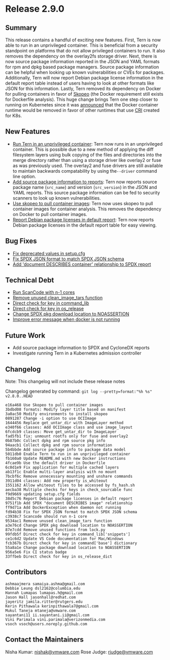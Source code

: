 # Release 2.9.0

## Summary
This release contains a handful of exciting new features. First, Tern is now able to run in an unprivileged container. This is beneficial from a security standpoint on platforms that do not allow privileged containers to run. It also removes the dependency on the overlay2fs storage driver. Next, there is now source package information reported in the JSON and YAML formats for rpm and dpkg based package managers. Source package information can be helpful when looking up known vulnerabilities or CVEs for packages. Additionally, Tern will now report Debian package license information in the default report table instead of users having to look at other formats like JSON for this information. Lastly, Tern removed its dependency on Docker for pulling containers in favor of [Skopeo](https://github.com/containers/skopeo) (the Docker requirement still exists for Dockerfile analysis). This huge change brings Tern one step closer to running on Kubernetes since it was [announced](https://kubernetes.io/blog/2020/12/02/dont-panic-kubernetes-and-docker/) that the Docker container runtime would be removed in favor of other runtimes that use [CRI](https://kubernetes.io/blog/2016/12/container-runtime-interface-cri-in-kubernetes/) created for K8s.

## New Features
* [Run Tern in an unprivileged container](https://github.com/tern-tools/tern/issues/1082): Tern now runs in an unprivileged container. This is possible due to a new method of applying the diff filesystem layers using bulk copying of the files and directories into the merge directory rather than using a storage driver like overlay2 or fuse as was previously used. The overlay2 and fuse drivers are still available to maintain backwards compatability by using the`--driver` command line option. 
* [Add source package information to reports](https://github.com/tern-tools/tern/issues/1083): Tern now reports source package name (`src_name`) and version (`src_version`) in the JSON and YAML reports. This source package information can be fed to security scanners to look up known vulnerabilities.
* [Use skopeo to pull container images](https://github.com/tern-tools/tern/issues/948): Tern now uses skopeo to pull container images for container analysis. This removes the dependency on Docker to pull container images.
* [Report Debian package licenses in default report](https://github.com/tern-tools/tern/pull/1029): Tern now reports Debian package licenses in the default report table for easy viewing.

## Bug Fixes
* [Fix deprecated values in setup.cfg](https://github.com/tern-tools/tern/issues/1084)
* [Fix SPDX JSON format to match SPDX JSON schema](https://github.com/tern-tools/tern/issues/1064)
* [Add 'document DESCRIBES container' relationship to SPDX report](https://github.com/tern-tools/tern/issues/1079)

## Technical Debt
* [Run ScanCode with n-1 cores](https://github.com/tern-tools/tern/issues/1062)
* [Remove unused clean_image_tars function](https://github.com/tern-tools/tern/issues/1044)
* [Direct check for key in command_lib](https://github.com/tern-tools/tern/issues/1041)
* [Direct check for key in os_release](https://github.com/tern-tools/tern/issues/1043)
* [Change SPDX pkg download location to NOASSERTION](https://github.com/tern-tools/tern/issues/1039)
* [Improve error message when docker is not running](https://github.com/tern-tools/tern/issues/1073)


## Future Work
* Add source package information to SPDX and CycloneDX reports
* Investigate running Tern in a Kubernetes admission controller

## Changelog
Note: This changelog will not include these release notes

Changelog generated by command: `git log --pretty=format:"%h %s" v2.8.0..HEAD`

```
e16a468 Use Skopeo to pull container images
3bdbd08 formats: Modify layer title based on manifest
3a0ac50 Modify environments to install skopeo
0891287 Change -i option to use OCIImage
1644456 Replace get_untar_dir with ImageLayer method
e340f66 classes: Add OCIImage class and use image_layout
6fcdcb9 classes: Move get_untar_dir to ImageLayer
fad5fb1 fix: unmount rootfs only for fuse and overlay2
0b87b0c Collect dpkg and rpm source pkg info
94aacb1 Collect dpkg and rpm source information
5b4bbde Add source package info to package data model
5011db0 Enable Tern to run in an unprivileged container
fb160a0 Update README.md with new Docker instructions
4fcae9b Use the default driver in Dockerfile
6c0d1e9 Fix application for multiple cached layers
ab13f1c Enable multi-layer analysis with no mount
7bcbf6c Remove unnecessary mounting and unshare commands
3911d04 classes: Add new property is_whiteout
1551162 Allow whiteout files to be accessed by fs_hash.sh
aecba38 Multiple checks for keys in check_sourcable func
f9d9669 updating setup.cfg fields
38d5c76 Report Debian package licenses in default report
9751f1b Add SPDX "document DESCRIBES image" relationship
ff9d71a Add DockerException when daemon not running
fd94b38 Fix for SPDX JSON format to match SPDX JSON schema
c3938c7 Scancode should run n-1 core
9534ac1 Remove unused clean_image_tars function
a3e76cd Change SPDX pkg download location to NOASSERTION
87e7cdd Remove unused functions from lock.py
99fdb5f Direct check for key in command_lib['snippets']
ce1c6d2 Update VS Code documentation for Mac/Windows
fcb367b Direct check for key in command['base'] dictionary
55a8a1e Change package download location to NOASSERTION
956a5e6 Fix CI status badge
33ffbeb Direct check for key in os_release_dict
```

## Contributors
```
ashmaajmera samaiya.ashma@gmail.com
Debbie Leung dsl2162@columbia.edu
Hannah Lumapas lumapas.h@gmail.com
Jason Hall jasonhall@redhat.com
jayeritz jamila.ritter@rutgers.edu
Kerin Pithawala kerinpithawala7@gmail.com
Mukul Taneja mtaneja@vmware.com
sayantani11 ii.sayantani.ii@gmail.com
Vini Parimala vini.parimala@verizonmedia.com
vsoch vsoch@users.noreply.github.com
```


## Contact the Maintainers

Nisha Kumar: nishak@vmware.com
Rose Judge: rjudge@vmware.com

